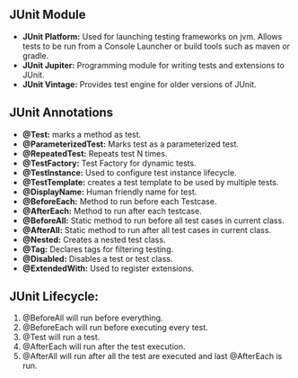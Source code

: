 ## JUnit Module
- **JUnit Platform:** Used for launching testing frameworks on jvm. Allows tests to be run from a Console Launcher or build tools such as maven or gradle.
- **JUnit Jupiter:** Programming module for writing tests and extensions to JUnit.
- **JUnit Vintage:** Provides test engine for older versions of JUnit.

## JUnit Annotations
- **@Test:** marks a method as test.
- **@ParameterizedTest:** Marks test as a parameterized test.
- **@RepeatedTest:** Repeats test N times.
- **@TestFactory:** Test Factory for dynamic tests.
- **@TestInstance:** Used to configure test instance lifecycle.
- **@TestTemplate:** creates a test template to be used by multiple tests.
- **@DisplayName:** Human friendly name for test.
- **@BeforeEach:** Method to run before each Testcase.
- **@AfterEach:** Method to run after each testcase.
- **@BeforeAll:** Static method to run before all test cases in current class.
- **@AfterAll:** Static method to run after all test cases in current class.
- **@Nested:** Creates a nested test class.
- **@Tag:** Declares tags for filtering testing.
- **@Disabled:** Disables a test or test class.
- **@ExtendedWith:** Used to register extensions.

## JUnit Lifecycle:
1) @BeforeAll will run before everything.
2) @BeforeEach will run before executing every test.
3) @Test will run a test.
4) @AfterEach will run after the test execution.
5) @AfterAll will run after all the test are executed and last @AfterEach is run.